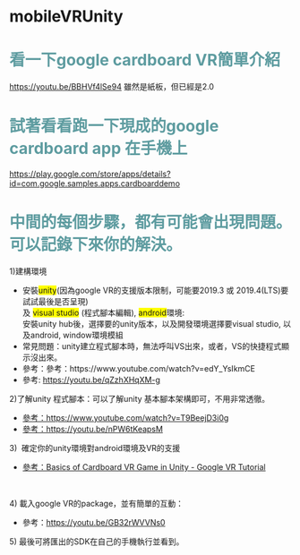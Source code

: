 # mobileVRUnity
<!-- #######  YAY, I AM THE SOURCE EDITOR! #########-->
<h1 style="color: #5e9ca0;">看一下google cardboard VR簡單介紹</h1>
<p><a href="https://youtu.be/BBHVf4lSe94">https://youtu.be/BBHVf4lSe94</a> 雖然是紙板，但已經是2.0</p>
<h1 style="color: #5e9ca0;">試著看看跑一下現成的google cardboard app 在手機上</h1>
<p><a href="https://play.google.com/store/apps/details?id=com.google.samples.apps.cardboarddemo">https://play.google.com/store/apps/details?id=com.google.samples.apps.cardboarddemo</a>&nbsp;</p>
<h1 style="color: #5e9ca0;">中間的每個步驟，都有可能會出現問題。可以記錄下來你的解決。</h1>
<p>1)建構環境</p>
<ul>
<li>安裝<span style="background-color: #ffff00;">unity</span>(因為google VR的支援版本限制，可能要2019.3 或 2019.4(LTS)要試試最後是否呈現) <br />及 <span style="background-color: #ffff00;">visual studio</span> (程式腳本編輯), <span style="background-color: #ffff00;">android</span>環境: <br />安裝unity hub後，選擇要的unity版本，以及開發環境選擇要visual studio, 以及android, window環境模組</li>
<li>常見問題：unity建立程式腳本時，無法呼叫VS出來，或者，VS的快捷程式顯示沒出來。</li>
<li>參考：參考：https://www.youtube.com/watch?v=edY_YsIkmCE&nbsp;</li>
<li>參考: <a href="https://youtu.be/qZzhXHqXM-g">https://youtu.be/qZzhXHqXM-g</a>&nbsp;</li>
</ul>
<p>2)了解unity 程式腳本：可以了解unity 基本腳本架構即可，不用非常透徹。</p>
<ul>
<li><a href="https://www.youtube.com/watch?v=T9BeejD3i0g">參考：https://www.youtube.com/watch?v=T9BeejD3i0g</a></li>
<li><a href="https://youtu.be/nPW6tKeapsM">參考：https://youtu.be/nPW6tKeapsM</a></li>
</ul>
<p>3)&nbsp; 確定你的unity環境對android環境及VR的支援</p>
<ul>
<li><a href="https://youtu.be/lU1XBhk9NCI">參考：Basics of Cardboard VR Game in Unity - Google VR Tutorial</a>&nbsp;</li>
</ul>
<p>&nbsp;</p>
<p>4) 載入google VR的package，並有簡單的互動：</p>
<ul>
<li>參考：<a href="https://youtu.be/GB32rWVVNs0">https://youtu.be/GB32rWVVNs0</a>&nbsp;</li>
</ul>
<p>5) 最後可將匯出的SDK在自己的手機執行並看到。</p>
<p>&nbsp;</p>
<p><strong>&nbsp;</strong></p>
    
    
